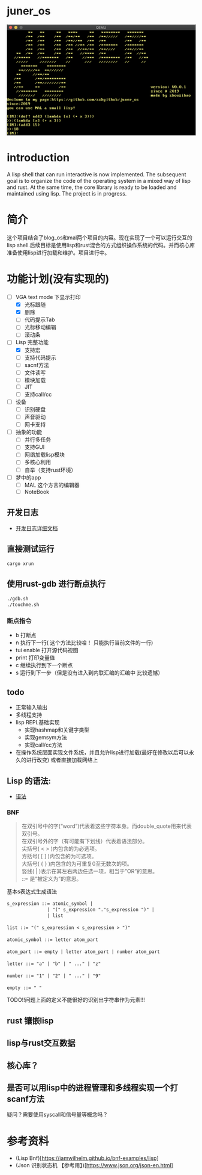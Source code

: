# juner_os

![juner_os](juneros.png)


# introduction
A lisp shell that can run interactive is now implemented. The subsequent goal is to organize the code of the operating system in a mixed way of lisp and rust. At the same time, the core library is ready to be loaded and maintained using lisp. The project is in progress.

# 简介
这个项目结合了blog_os和mal两个项目的内容。现在实现了一个可以运行交互的lisp shell.后续目标是使用lisp和rust混合的方式组织操作系统的代码。并而核心库准备使用lisp进行加载和维护。项目进行中。


# 功能计划(没有实现的)
- [ ] VGA text mode 下显示打印
  - [x] 光标跟随
  - [x] 删除
  - [ ] 代码提示Tab
  - [ ] 光标移动编辑
  - [ ] 滚动条
- [ ] Lisp 完整功能
  - [x] 支持宏
  - [ ] 支持代码提示
  - [ ] sacnf方法
  - [ ] 文件读写
  - [ ] 模块加载
  - [ ] JIT
  - [ ] 支持call/cc
- [ ] 设备
  - [ ] 识别硬盘
  - [ ] 声音驱动
  - [ ] 网卡支持
- [ ] 抽象的功能
  - [ ] 并行多任务
  - [ ] 支持GUI
  - [ ] 网络加载lisp模块
  - [ ] 多核心利用
  - [ ] 自举（支持rust环境）
- [ ] 梦中的app
  - [ ] MAL 这个方言的编辑器
  - [ ] NoteBook

## 开发日志

- [开发日志详细文档](https://www.yuque.com/xiaohao-i0lwb/fn1hxc)

## 直接测试运行

```
cargo xrun
```

##  使用rust-gdb 进行断点执行

```
./gdb.sh
./touchme.sh

```
### 断点指令
- b  打断点
- n  执行下一行( 这个方法比较哈！ 只能执行当前文件的一行)
- tui enable 打开源代码视图
- print 打印变量值
- c 继续执行到下一个断点
- s 运行到下一步（但是没有进入到内联汇编的汇编中 比较遗憾）



## todo
- 正常输入输出
- 多线程支持
- lisp REPL基础实现
    - 实现hashmap和关键字类型
    - 实现gemsym方法
    - 实现call/cc方法
- 在操作系统层面实现文件系统，并且允许lisp进行加载(最好在修改以后可以永久的进行改变) 或者直接加载网络上

## Lisp 的语法:
- [语法](./grammar.md)

### BNF
> 在双引号中的字(“word”)代表着这些字符本身。而double_quote用来代表双引号。  
> 在双引号外的字（有可能有下划线）代表着语法部分。  
> 尖括号( < > )内包含的为必选项。  
> 方括号( [ ] )内包含的为可选项。  
> 大括号( { } )内包含的为可重复0至无数次的项。  
> 竖线( | )表示在其左右两边任选一项，相当于”OR”的意思。  
> ::= 是“被定义为”的意思。

基本s表达式生成语法

```bnf
s_expression ::= atomic_symbol |
               | "(" s_expression "."s_expression ")" |
               | list 
   
list ::= "(" s_expression < s_expression > ")"

atomic_symbol ::= letter atom_part

atom_part ::= empty | letter atom_part | number atom_part

letter ::= "a" | "b" | " ..." | "z"

number ::= "1" | "2" | " ..." | "9"

empty ::= " "
```

TODO!!问题上面的定义不能很好的识别出字符串作为元素!!!


## rust 镶嵌lisp
## lisp与rust交互数据

## 核心库？

## 是否可以用lisp中的进程管理和多线程实现一个打scanf方法
疑问？需要使用syscall和信号量等概念吗？

# 参考资料
- (Lisp Bnf)[https://iamwilhelm.github.io/bnf-examples/lisp]
- (Json 识别状态机 【参考用】)[https://www.json.org/json-en.html]